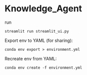 # Knowledge_Agent

run 
```
streamlit run streamlit_ui.py
```

Export env to YAML (for sharing):
```
conda env export > environment.yml
```

Recreate env from YAML:

```
conda env create -f environment.yml
```
